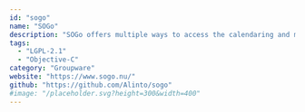 ```yaml
---
id: "sogo"
name: "SOGo"
description: "SOGo offers multiple ways to access the calendaring and messaging data. CalDAV, CardDAV, GroupDAV, as well as ActiveSync, including native Outlook compatibility and Web interface."
tags:
  - "LGPL-2.1"
  - "Objective-C"
category: "Groupware"
website: "https://www.sogo.nu/"
github: "https://github.com/Alinto/sogo"
#image: "/placeholder.svg?height=300&width=400"
---
```


